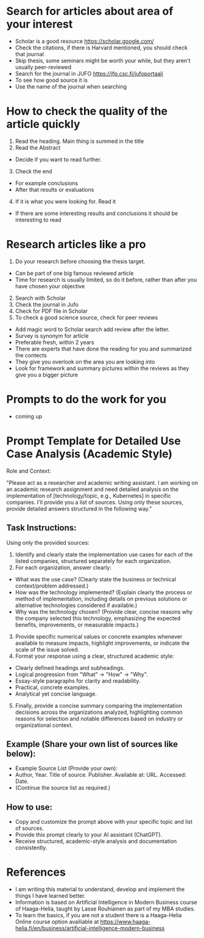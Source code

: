 # Search for articles about area of your interest
- Scholar is a good resource https://scholar.google.com/
- Check the citations, if there is Harvard mentioned, you should check that journal
- Skip thesis, some seminars might be worth your while, but they aren't usually peer-reviewed
- Search for the journal in JUFO https://jfp.csc.fi/jufoportaali
- To see how good source it is
- Use the name of the journal when searching

# How to check the quality of the article quickly
1. Read the heading. Main thing is summed in the title
2. Read the Abstract
- Decide if you want to read further.
3. Check the end
- For example conclusions
- After that results or evaluations
4. If it is what you were looking for. Read it
- If there are some interesting results and conclusions it should be interesting to read


# Research articles like a pro
1. Do your research before choosing the thesis target.
- Can be part of one big famous reviewed article
- Time for research is usually limited, so do it before, rather than after you have chosen your objective
2. Search with Scholar
3. Check the journal in Jufo
4. Check for PDF file in Scholar
5. To check a good science source, check for peer reviews
- Add magic word to Scholar search add review after the letter.
- Survey is synonym for article
- Preferable fresh, within 2 years
- There are experts that have done the reading for you and summarized the contects
- They give you overlook on the area you are looking into
- Look for framework and summary pictures within the reviews as they give you a bigger picture

# Prompts to do the work for you
- coming up

# Prompt Template for Detailed Use Case Analysis (Academic Style)
Role and Context:

"Please act as a researcher and academic writing assistant. I am working on an academic research assignment and need detailed analysis on the implementation of [technology/topic, e.g., Kubernetes] in specific companies. I'll provide you a list of sources. Using only these sources, provide detailed answers structured in the following way."

## Task Instructions:
Using only the provided sources:

1. Identify and clearly state the implementation use cases for each of the listed companies, structured separately for each organization.
2. For each organization, answer clearly:
- What was the use case?
(Clearly state the business or technical context/problem addressed.)
- How was the technology implemented?
(Explain clearly the process or method of implementation, including details on previous solutions or alternative technologies considered if available.)
- Why was the technology chosen?
(Provide clear, concise reasons why the company selected this technology, emphasizing the expected benefits, improvements, or measurable impacts.)
3. Provide specific numerical values or concrete examples whenever available to measure impacts, highlight improvements, or indicate the scale of the issue solved.
4. Format your response using a clear, structured academic style:
- Clearly defined headings and subheadings.
- Logical progression from "What" → "How" → "Why".
- Essay-style paragraphs for clarity and readability.
- Practical, concrete examples.
- Analytical yet concise language.
5. Finally, provide a concise summary comparing the implementation decisions across the organizations analyzed, highlighting common reasons for selection and notable differences based on industry or organizational context.

## Example (Share your own list of sources like below):
- Example Source List (Provide your own):
- Author, Year. Title of source. Publisher. Available at: URL. Accessed: Date.
- (Continue the source list as required.)

## How to use:
- Copy and customize the prompt above with your specific topic and list of sources.
- Provide this prompt clearly to your AI assistant (ChatGPT).
- Receive structured, academic-style analysis and documentation consistently.



# References
- I am writing this material to understand, develop and implement the things I have learned better.
- Information is based on Artificial Intelligence in Modern Business course of Haaga-Helia, taught by Lasse Rouhiainen as part of my MBA studies.
- To learn the basics, if you are not a student there is a Haaga-Helia Online course option availiable at https://www.haaga-helia.fi/en/business/artificial-intelligence-modern-business
